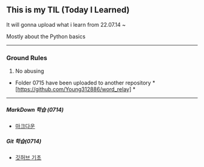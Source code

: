 ## This is my TIL (Today I Learned)

It will gonna upload what i learn from 22.07.14 ~ 

Mostly about the Python basics

---

### Ground Rules

1. No abusing


* Folder 0715 have been uploaded to another repository * [https://github.com/Young312886/word_relay] *


---

##### MarkDown 학습 (0714)

- [마크다운](https://github.com/Young312886/Pystudy)

##### Git  학습(0714)

- [깃허브 기초](https://github.com/Young312886/TIL/tree/master/0714)

